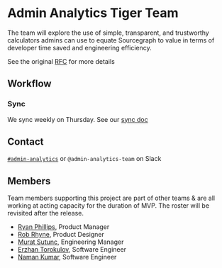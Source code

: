# Admin Analytics Tiger Team

The team will explore the use of simple, transparent, and trustworthy calculators admins can use to equate Sourcegraph to value in terms of developer time saved and engineering efficiency.

See the original [RFC](https://docs.google.com/document/d/1f873V5UiZkpymkYd6UXqtcknriyFyZ7bXex19ce9flY/edit#heading=h.trqab8y0kufp) for more details

## Workflow

### Sync

We sync weekly on Thursday. See our [sync doc](https://docs.google.com/document/d/1OCE3p4nI8bRIk2xixKJsJt8ki4w0m3hGJ_AbHN6RHwk/edit)

## Contact

[`#admin-analytics`](https://sourcegraph.slack.com/archives/C03JNPY7V3L) or `@admin-analytics-team` on Slack

## Members

Team members supporting this project are part of other teams & are all working at acting capacity for the duration of MVP. The roster will be revisited after the release.

- [Ryan Phillips](../../../../team/index.md#ryan-phillips), Product Manager
- [Rob Rhyne](../../../../team/index.md#rob-rhyne), Product Designer
- [Murat Sutunc](../../../../team/index.md#murat-sutunc), Engineering Manager
- [Erzhan Torokulov](../../../../team/index.md#erzhan-torokulov), Software Engineer
- [Naman Kumar](../../../../team/index.md#naman-kumar), Software Engineer
